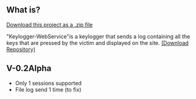 
## What is?
<a class="zip_download_link" href="https://github.com/pages-themes/slate/zipball/master">Download this project as a .zip file</a>

"Keylogger-WebService"is a keylogger that sends a log containing all the keys that are pressed by the victim and displayed on the site.
[(Download Repository)](https://github.com/0xFreddox/KeyLogger-WebService/edit/gh-pages/index.md)

## V-0.2Alpha
<ul>
  <li>Only 1 sessions supported</li>
  <li>File log send 1 time (to fix)</li>
</ul>
  
  

